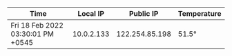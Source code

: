 | Time     | Local IP | Public IP | Temperature |
| ----------- | ----------- | ----------- | ----------- |
| Fri 18 Feb 2022 03:30:01 PM +0545      | 10.0.2.133     | 122.254.85.198  | 51.5° |
